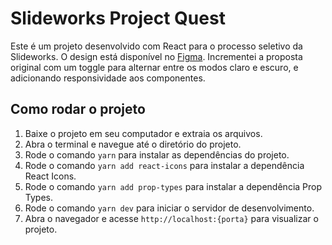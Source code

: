 # Slideworks Project Quest

Este é um projeto desenvolvido com  React para o processo seletivo da Slideworks. O design está disponível no [Figma](https://www.figma.com/file/G6sTU86N0ORKLJ6GUujxa2/Teste-Dev---Slideworks?type=design&node-id=0-1&t=nOTsbwN8XVqDEjU8-0).
Incrementei a proposta original com um toggle para alternar entre os modos claro e escuro, e adicionando responsividade aos componentes.

## Como rodar o projeto

1. Baixe o projeto em seu computador e extraia os arquivos.
2. Abra o terminal e navegue até o diretório do projeto.
3. Rode o comando `yarn` para instalar as dependências do projeto.
4. Rode o comando `yarn add react-icons` para instalar a dependência React Icons.
5. Rode o comando `yarn add prop-types` para instalar a dependência Prop Types.
6. Rode o comando `yarn dev` para iniciar o servidor de desenvolvimento.
7. Abra o navegador e acesse `http://localhost:{porta}` para visualizar o projeto.
